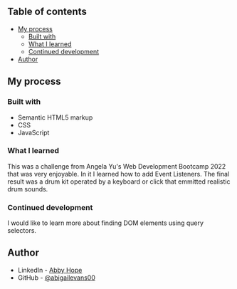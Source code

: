 

## Table of contents


- [My process](#my-process)
  - [Built with](#built-with)
  - [What I learned](#what-i-learned)
  - [Continued development](#continued-development)
- [Author](#author)




## My process

### Built with

- Semantic HTML5 markup
- CSS
- JavaScript


### What I learned

This was a challenge from Angela Yu's Web Development Bootcamp 2022 that was very enjoyable. In it I learned how to add Event Listeners. The final result was a drum kit operated by a keyboard or click that emmitted realistic drum sounds.


### Continued development

I would like to learn more about finding DOM elements using query selectors.



## Author

- LinkedIn - [Abby Hope](https://www.linkedin.com/in/abigailhevans/)
- GitHub - [@abigailevans00](https://github.com/abigailevans00)
